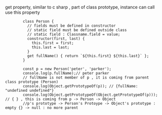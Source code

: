 get property, similar to c sharp , part of class prototype, instance can call use this property


            class Person {
              // fields must be defined in constructor
              // static field must be defined outside class 
              // static field : Classname.field = value;
              constructor(first, last) {
                this.first = first;
                this.last = last;
              }
              get fullName() { return `${this.first} ${this.last}` };
            }

            const p = new Person('peter', 'parker');
            console.log(p.fullName);// peter parker
            // fullName is not member of p , it is coming from parent class prototype (Person)
            console.log(Object.getPrototypeOf(p)); // {fullName: "undefined undefined"}
            console.log(Object.getPrototypeOf(Object.getPrototypeOf(p))); // { } , this is coming from p -> Person -> Object
            //p's prototype -> Person's Protoype -> Object's prototype : empty {} -> null : no more parent

